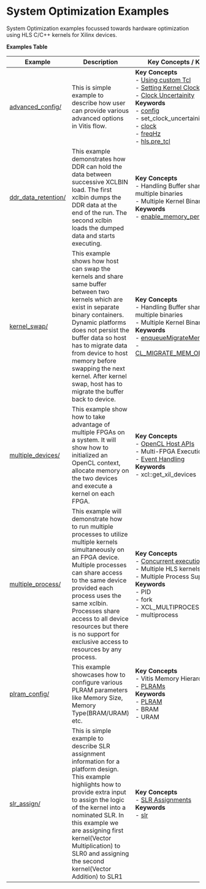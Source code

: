 System Optimization Examples
==================================
System Optimization examples focussed towards hardware optimization using HLS C/C++ kernels for Xilinx devices.

 __Examples Table__ 

Example        | Description           | Key Concepts / Keywords 
---------------|-----------------------|-------------------------
[advanced_config/][]|This is simple example to describe how user can provide various advanced options in Vitis flow.|__Key__ __Concepts__<br> - [Using custom Tcl](https://docs.xilinx.com/r/en-US/ug1393-vitis-application-acceleration/hls-Options)<br> - [Setting Kernel Clock Frequency](https://docs.xilinx.com/r/en-US/ug1393-vitis-application-acceleration/Vitis-Compiler-Command)<br> - [Clock Uncertainity](https://docs.xilinx.com/r/en-US/ug1393-vitis-application-acceleration/hls-Options)<br>__Keywords__<br> - [config](https://docs.xilinx.com/r/en-US/ug1393-vitis-application-acceleration/Vitis-Compiler-General-Options)<br> - set_clock_uncertainity<br> - [clock](https://docs.xilinx.com/r/en-US/ug1393-vitis-application-acceleration/clock-Options)<br> - [freqHz](https://docs.xilinx.com/r/en-US/ug1393-vitis-application-acceleration/clock-Options)<br> - [hls.pre_tcl](https://docs.xilinx.com/r/en-US/ug1393-vitis-application-acceleration/hls-Options)
[ddr_data_retention/][]|This example demonstrates how DDR can hold the data between successive XCLBIN load. The first xclbin dumps the DDR data at the end of the run. The second xclbin  loads the dumped data and starts executing.|__Key__ __Concepts__<br> - Handling Buffer sharing across multiple binaries<br> - Multiple Kernel Binaries<br>__Keywords__<br> - [enable_memory_persistence](https://docs.xilinx.com/r/en-US/ug1393-vitis-application-acceleration/xrt.ini-File)
[kernel_swap/][]|This example shows how host can swap the kernels and share same buffer between two kernels which are exist in separate binary containers. Dynamic platforms does not persist the buffer data so host has to migrate data from device to host memory before swapping the next kernel. After kernel swap, host has to migrate the buffer back to device.|__Key__ __Concepts__<br> - Handling Buffer sharing across multiple binaries<br> - Multiple Kernel Binaries<br>__Keywords__<br> - [enqueueMigrateMemObjects](https://docs.xilinx.com/r/en-US/ug1393-vitis-application-acceleration/Buffer-Creation-and-Data-Transfer)<br> - [CL_MIGRATE_MEM_OBJECT_HOST](https://docs.xilinx.com/r/en-US/ug1393-vitis-application-acceleration/Sub-Buffers)
[multiple_devices/][]|This example show how to take advantage of multiple FPGAs on a system. It will show how to initialized an OpenCL context, allocate memory on the two devices and execute a kernel on each FPGA.|__Key__ __Concepts__<br> - [OpenCL Host APIs](https://docs.xilinx.com/r/en-US/ug1393-vitis-application-acceleration/OpenCL-Programming)<br> - Multi-FPGA Execution<br> - [Event Handling](https://docs.xilinx.com/r/en-US/ug1393-vitis-application-acceleration/Overlapping-Data-Transfers-with-Kernel-Computation)<br>__Keywords__<br> - xcl::get_xil_devices
[multiple_process/][]|This example will demonstrate how to run multiple processes to utilize multiple kernels simultaneously on an FPGA device. Multiple processes can share access to the same device provided each process uses the same xclbin. Processes share access to all device resources but there is no support for exclusive access to resources by any process.|__Key__ __Concepts__<br> - [Concurrent execution](https://docs.xilinx.com/r/en-US/ug1393-vitis-application-acceleration/Task-Parallelism)<br> - Multiple HLS kernels<br> - Multiple Process Support<br>__Keywords__<br> - PID<br> - fork<br> - XCL_MULTIPROCESS_MODE<br> - multiprocess
[plram_config/][]|This example showcases how to configure various PLRAM parameters like Memory Size, Memory Type(BRAM/URAM) etc.|__Key__ __Concepts__<br> - Vitis Memory Hierarchy<br> - [PLRAMs](https://docs.xilinx.com/r/en-US/ug1393-vitis-application-acceleration/PLRAM-Configuration-and-Use)<br>__Keywords__<br> - [PLRAM](https://docs.xilinx.com/r/en-US/ug1393-vitis-application-acceleration/PLRAM-Configuration-and-Use)<br> - BRAM<br> - URAM
[slr_assign/][]|This is simple example to describe SLR assignment information for a platform design. This example highlights how to provide extra input to assign the logic of the kernel into a nominated SLR. In this example we are assigning first kernel(Vector Multiplication) to SLR0 and assigning the second kernel(Vector Addition) to SLR1|__Key__ __Concepts__<br> - [SLR Assignments](https://docs.xilinx.com/r/en-US/ug1393-vitis-application-acceleration/Assigning-Kernels-to-SLRs)<br>__Keywords__<br> - [slr](https://docs.xilinx.com/r/en-US/ug1393-vitis-application-acceleration/connectivity-Options)

[.]:.
[advanced_config/]:advanced_config/
[ddr_data_retention/]:ddr_data_retention/
[kernel_swap/]:kernel_swap/
[multiple_devices/]:multiple_devices/
[multiple_process/]:multiple_process/
[plram_config/]:plram_config/
[slr_assign/]:slr_assign/
